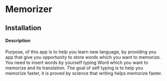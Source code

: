 # Memorizer

## Installation

#### Description

Purpose, of this app is to help you learn new language, by providing you app that give you opportunity to store words which you want to memorize.
You need to insert words by yourself typing Word which you want to memorize and its translation. The goal of self typing is to help you memorize faster, it is proved by science that writing helps memorize faster.
